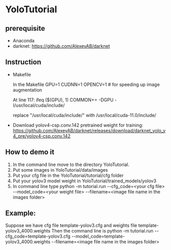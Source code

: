 # YoloTutorial

## prerequisite

* Anaconda
* darknet: https://github.com/AlexeyAB/darknet

## Instruction
* Makefile 

    In the Makefile
GPU=1
CUDNN=1
OPENCV=1  # for speeding up image augmentation

    At line 117:
ifeq ($(GPU), 1) 
COMMON+= -DGPU -I/usr/local/cuda/include/

    replace "/usr/local/cuda/include/" with  /usr/local/cuda-11.0/include/
    
* Download yolov4-csp.conv.142 pretrained weight for training:  https://github.com/AlexeyAB/darknet/releases/download/darknet_yolo_v4_pre/yolov4-csp.conv.142 


## How to demo it

1. In the command line move to the directory YoloTutorial.
2. Put some images in YoloTutorial/data/images
3. Put your cfg file in the YoloTutorial/tutorial/cfg folder
4. Put your yolov3 model weight in YoloTutorial/trained_models/yolov3
5. In command line type python -m tutorial.run --cfg_code=\<your cfg file> --model_code=\<your weight file> --filename=\<image file name in the images folder>

## Example:
Suppose we have cfg file template-yolov3.cfg and weights file template-yolov3_4000.weights
Then the command line is 
python -m tutorial.run --cfg_code=template-yolov3.cfg --model_code=template-yolov3_4000.weights --filename=\<image file name in the images folder>